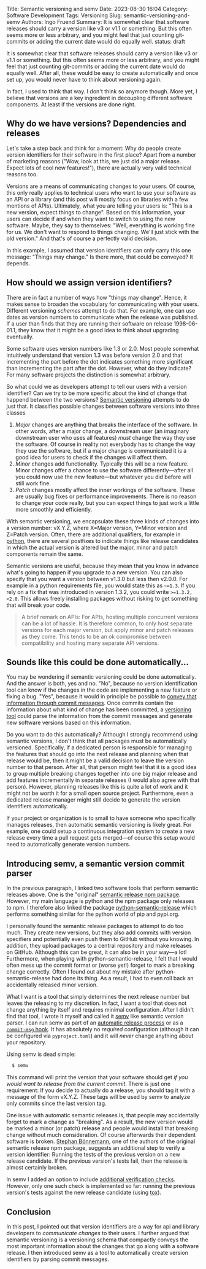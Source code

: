 Title: Semantic versioning and semv
Date: 2023-08-30 16:04
Category: Software Development
Tags: Versioning
Slug: semantic-versioning-and-semv
Authors: Ingo Fruend
Summary: It is somewhat clear that software releases should carry a version like v3 or v1.1 or something. But this often seems more or less arbitrary, and you might feel that just counting git-commits or adding the current date would do equally well.
status: draft

It is somewhat clear that software releases should carry a version like v3 or
v1.1 or something. But this often seems more or less arbitrary, and you might
feel that just counting git-commits or adding the current date would do equally
well. After all, these would be easy to create automatically and once set up,
you would never have to think about versioning again.

In fact, I used to think that way. I don't think so anymore though. More yet, I
believe that versions are a key ingredient in decoupling different software
components. At least if the versions are done right.

## Why do we have versions? Dependencies and releases

Let's take a step back and think for a moment: Why do people create version
identifiers for their software in the first place? Apart from a number of
marketing reasons ("Wow, look at this, we just did a major release. Expect lots
of cool new features!"), there are actually very valid technical reasons too.

Versions are a means of communicating changes to your users. Of course,
this only really applies to technical users who want to use your software as an
API or a library (and this post will mostly focus on libraries with a few
mentions of APIs). Ultimately, what you are telling your users is: "This is a
new version, expect things to change". Based on this information, your users
can decide if and when they want to switch to using the new software. Maybe,
they say to themselves: "Well, everything is working fine for us. We don't
want to respond to things changing. We'll just stick with the old version." And
that's of course a perfectly valid decision.

In this example, I assumed that version identifiers can only carry this one
message: "Things may change." Is there more, that could be conveyed? It
depends.

## How should we assign version identifiers?

There are in fact a number of ways how "things may change". Hence, it makes
sense to broaden the vocabulary for communicating with your users. Different
versioning *schemes* attempt to do that. For example, one can use dates as
version numbers to communicate when the release was published. If a user than
finds that they are running their software on release 1998-06-01.1, they know
that it might be a good idea to think about upgrading eventually.

Some software uses version numbers like 1.3 or 2.0. Most people somewhat
intuitively understand that version 1.3 was before version 2.0 and that
incrementing the part before the dot indicates something more significant than
incrementing the part after the dot. However, what do they indicate?
For many software projects the distinction is somewhat arbitrary.

So what could we as developers attempt to tell our users with a version
identifier? Can we try to be more specific about the kind of change that
happend between the two versions? [Semantic versioning](https://semver.org)
attempts to do just that. It classifies possible changes between software
versions into three classes

1. *Major* changes are anything that breaks the interface of the software. In
    other words, after a major change, a downstream user (an imaginary
    downstream user who uses all features) *must* change the way they use the
    software. Of course in reality not everybody has to change the way they use
    the software, but if a major change is communicated it is a good idea for users to
    check if the changes will affect them.
2. *Minor* changes add functionality. Typically this will be a
    new feature. Minor changes offer a chance to use the software
    differently&mdash;after all you could now use the new feature&mdash;but
    whatever you did before will still work fine.
3. *Patch* changes mostly affect the inner workings of the software.
    These are usually bug fixes or performance improvements. There is no reason
    to change your code really, but you can expect things to just work a little
    more smoothly and efficiently.

With semantic versioning, we encapsulate these three kinds of changes into a
version number: vX.Y.Z, where X=Major version, Y=Minor version and Z=Patch version.
Often, there are additional qualifiers, for example in
[python](https://peps.python.org/pep-0440/), there are several postfixes to
indicate things like release candidates in which the actual version is altered
but the major, minor and patch components remain the same.

Semantic versions are useful, because they mean that you know in advance what's
going to happen if you upgrade to a new version. You can also specify that
you want a version between v1.3.0 but less then v2.0.0. For example in a
python requirements file, you would state this as `~=1.3`. If you rely on a
fix that was introduced in version 1.3.2, you could write `>=1.3.2,<2.0`.
This allows freely installing packages without risking to get something that
will break your code.

> A brief remark on APIs: For APIs, hosting multiple concurrent versions can be a
> lot of hassle. It is therefore common, to only host separate versions for each
> major version, but apply minor and patch releases as they come. This tends to
> be an ok compromise between compatibility and hosting many separate API
> versions.

## Sounds like this could be done automatically...

You may be wondering if semantic versioning could be done automatically. And
the answer is both, yes and no. "No", because no version identification tool can
know if the changes in the code are implementing a new feature or fixing a bug.
"Yes", because it would in principle be possible to [convey that information
through commit messages](https://www.conventionalcommits.org/en/v1.0.0-beta.4/).
Once commits contain the information about what kind of change has been committed, a
[versioning](https://www.npmjs.com/package/semantic-release) [tool](https://python-semantic-release.readthedocs.io/en/latest/) could parse
the information from the commit messages and generate new software versions
based on this information.

Do you want to do this automatically? Although I strongly recommend using
semantic versions, I don't think that all packages must be automatically
versioned. Specifically, if a dedicated person is responsible for managing the
features that should go into the next release and planning when that release
would be, then it might be a valid decision to leave the version number to that
person. After all, that person might feel that it is a good idea to group
multiple breaking changes together into one big major release and add features
incrementally in separate releases (I would also agree with that person).
However, planning releases like this is quite a lot of work and it might not be
worth it for a small open source project. Furthermore, even a dedicated release
manager might still decide to generate the version identifiers automatically.

If your project or organization is to small to have someone who specifically
manages releases, then automatic semantic versioning is likely great. For
example, one could setup a continuous integration system to create a new
release every time a pull request gets merged&mdash;of course this setup would
need to automatically generate version numbers.

## Introducing semv, a semantic version commit parser

In the previous paragraph, I linked two software tools that perform semantic
releases above. One is the "original" [semantic release npm
package](https://www.npmjs.com/package/semantic-release). However, my main
language is python and the npm package only releases to npm. I therefore also
linked the package [python-semantic-release](https://python-semantic-release.readthedocs.io/en/latest/) which
performs something similar for the python world of pip and pypi.org.

I personally found the semantic release packages to attempt to do too much.
They create new versions, but they also add commits with version specifiers and
potentially even push them to GitHub without you knowing. In addition, they
upload packages to a central repository and make releases on GitHub. Although
this can be great, it can also be in your way&mdash;a lot! Furthermore, when
playing with python-semantic-release, I felt that I would often mess up the
commit format or (worse yet!) forget to mark a breaking change correctly.
Often I found out about my mistake after python-semantic-release had done its
thing. As a result, I had to even roll back an accidentally released minor
version.

What I want is a tool that simply determines the next release number but leaves
the releasing to my discretion. In fact, I want a tool that does not change
anything by itself and requires minimal configuration. After I didn't find that
tool, I wrote it myself and called it
[semv](https://semv.readthedocs.io/en/latest/) like semantic version parser.
I can run semv as part of an [automatic release
process](https://github.com/igordertigor/semv/blob/master/.github/workflows/attempt-release.yml)
or as a [`commit-msg`
hook](https://semv.readthedocs.io/en/latest/alternative-usage/). It has
absolutely no *required* configuration (although it can be configured via
`pyproject.toml`) and it will *never* change anything about your repository.

Using semv is dead simple:
```bash
  $ semv
```
This command will print the version that your software should get *if you would want
to release from the current commit*. There is just one requirement: If you
decide to actually do a release, you should tag it with a message of the form
vX.Y.Z. These tags will be used by semv to analyze only commits since the last
version tag.

One issue with automatic semantic releases is, that people may accidentally
forget to mark a change as "breaking". As a result, the new version would be
marked a minor (or patch) release and people would install that breaking change
without much consideration. Of course afterwards their dependent software is
broken. [Stephan Bönnemann](https://www.youtube.com/watch?v=tc2UgG5L7WM), one
of the authors of the original semantic release npm package, suggests an
additional step to verify a version identifier: Running the tests of the
previous version on a new release candidate. If the previous version's tests
fail, then the release is almost certainly broken.

In semv I added an option to include [additional verification
checks](https://semv.readthedocs.io/en/latest/checks/). However, only one such
check is implemented so far: running the previous version's tests against the
new release candidate (using [tox](https://tox.wiki/en/4.11.0/)).

## Conclusion

In this post, I pointed out that version identifiers are a way for api and
library developers to *communicate changes* to their users. I further argued
that semantic versioning is a versioning schema that compactly conveys the most
important information about the changes that go along with a software release.
I then introduced semv as a tool to automatically create version identifiers by
parsing commit messages.
